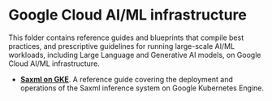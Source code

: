 # Google Cloud AI/ML infrastructure

This folder contains reference guides and blueprints that compile best practices, and prescriptive guidelines for running large-scale AI/ML workloads, including Large Language and Generative AI models, on Google Cloud AI/ML infrastructure.

* **[Saxml on GKE](saxml-on-gke/README.md)**. A reference guide covering the deployment and operations of the Saxml inference system on Google Kubernetes Engine.

